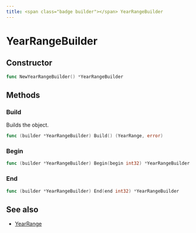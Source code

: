 ```yaml
---
title: <span class="badge builder"></span> YearRangeBuilder
---
```

# <span class="badge builder"></span> YearRangeBuilder

## Constructor

```go
func NewYearRangeBuilder() *YearRangeBuilder
```
## Methods

### <span class="badge object-method"></span> Build

Builds the object.

```go
func (builder *YearRangeBuilder) Build() (YearRange, error)
```

### <span class="badge object-method"></span> Begin

```go
func (builder *YearRangeBuilder) Begin(begin int32) *YearRangeBuilder
```

### <span class="badge object-method"></span> End

```go
func (builder *YearRangeBuilder) End(end int32) *YearRangeBuilder
```

## See also

 * <span class="badge object-type-struct"></span> [YearRange](./object-YearRange.md)
